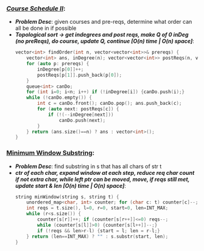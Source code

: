 ### ***[Course Schedule II](https://leetcode.com/problems/course-schedule-ii/)***: 
- ***Problem Desc***: given courses and pre-reqs, determine what order can all be done in if possible
- ***Topological sort -> get indegrees and post reqs, make Q of 0 inDeg (no preReqs), do course, update Q, continue [O(n) time | O(n) space]***:
  ```cpp
  vector<int> findOrder(int n, vector<vector<int>>& prereqs) {
      vector<int> ans, inDegree(n); vector<vector<int>> postReqs(n, vector<int>());
      for (auto p: prereqs) {
          inDegree[p[0]]++;
          postReqs[p[1]].push_back(p[0]);
      }
      queue<int> canDo;
      for (int i=0; i<n; i++) if (!inDegree[i]) {canDo.push(i);}
      while (!canDo.empty()) {
          int c = canDo.front(); canDo.pop(); ans.push_back(c);
          for (auto next: postReqs[c]) {
              if (!(--inDegree[next])) 
                  canDo.push(next);
          }
      } return (ans.size()==n) ? ans : vector<int>();
  }
  ```

### [Minimum Window Substring](https://leetcode.com/problems/minimum-window-substring/):
- ***Problem Desc***: find substring in s that has all chars of str t
- ***ctr of each char, expand window at each step, reduce req char count if not extra char, while left ptr can be moved, move, if reqs still met, update start & len [O(n) time | O(n) space]***:
  ```cpp
  string minWindow(string s, string t) {
      unordered_map<char, int> counter; for (char c: t) counter[c]--;
      int reqs = t.size(), l=0, r=0, start=0, len=INT_MAX;
      while (r<s.size()) {
          counter[s[r]]++; if (counter[s[r++]]<=0) reqs--;
          while (counter[s[l]]>0) {counter[s[l++]]--;}
          if (!reqs && len>r-l) {start = l; len = r-l;}
      } return (len==INT_MAX) ? "" : s.substr(start, len);
  }
  ```
